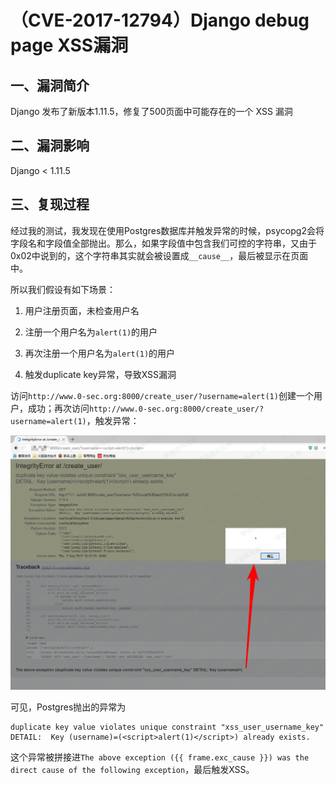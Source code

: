 （CVE-2017-12794）Django debug page XSS漏洞
===========================================

一、漏洞简介
------------

Django 发布了新版本1.11.5，修复了500页面中可能存在的一个 XSS 漏洞

二、漏洞影响
------------

Django \< 1.11.5

三、复现过程
------------

经过我的测试，我发现在使用Postgres数据库并触发异常的时候，psycopg2会将字段名和字段值全部抛出。那么，如果字段值中包含我们可控的字符串，又由于0x02中说到的，这个字符串其实就会被设置成`__cause__`，最后被显示在页面中。

所以我们假设有如下场景：

1.  用户注册页面，未检查用户名

2.  注册一个用户名为`alert(1)`的用户

3.  再次注册一个用户名为`alert(1)`的用户

4.  触发duplicate key异常，导致XSS漏洞

访问`http://www.0-sec.org:8000/create_user/?username=alert(1)`创建一个用户，成功；再次访问`http://www.0-sec.org:8000/create_user/?username=alert(1)`，触发异常：

![](./.resource/(CVE-2017-12794)DjangodebugpageXSS漏洞/media/rId24.png)

可见，Postgres抛出的异常为

    duplicate key value violates unique constraint "xss_user_username_key"
    DETAIL:  Key (username)=(<script>alert(1)</script>) already exists.

这个异常被拼接进`The above exception ({{ frame.exc_cause }}) was the direct cause of the following exception`，最后触发XSS。
